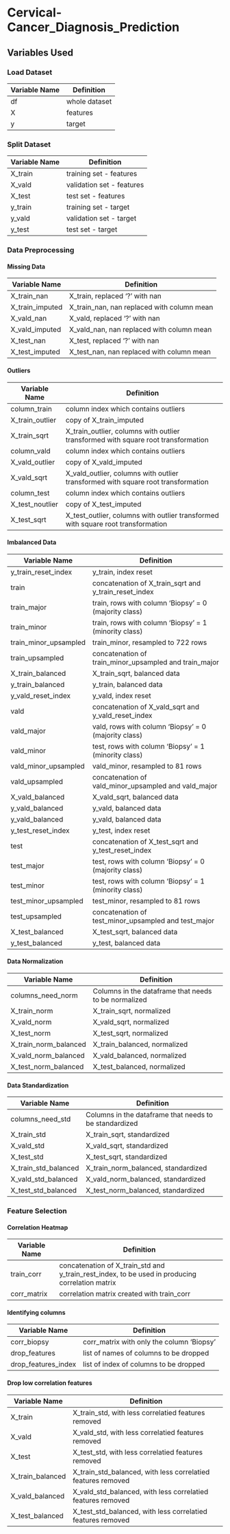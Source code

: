 # Cervical-Cancer_Diagnosis_Prediction

## Variables Used
### Load Dataset

| Variable Name | Definition |
| --- | --- |
| df | whole dataset |
| X | features |
| y | target |

### Split Dataset

| Variable Name | Definition |
| --- | --- |
| X_train | training set - features |
| X_vald | validation set - features |
| X_test | test set - features |
| y_train | training set - target |
| y_vald | validation set - target |
| y_test | test set - target |

### Data Preprocessing

#### Missing Data

| Variable Name | Definition |
| --- | --- |
| X_train_nan | X_train, replaced ‘?’ with nan |
| X_train_imputed | X_train_nan, nan replaced with column mean |
| X_vald_nan | X_vald, replaced ‘?’ with nan |
| X_vald_imputed | X_vald_nan, nan replaced with column mean |
| X_test_nan | X_test, replaced ‘?’ with nan |
| X_test_imputed | X_test_nan, nan replaced with column mean |

#### Outliers

| Variable Name | Definition |
| --- | --- |
| column_train | column index which contains outliers |
| X_train_outlier | copy of X_train_imputed |
| X_train_sqrt | X_train_outlier, columns with outlier transformed with square root transformation |
| column_vald | column index which contains outliers |
| X_vald_outlier | copy of X_vald_imputed |
| X_vald_sqrt | X_vald_outlier, columns with outlier transformed with square root transformation |
| column_test | column index which contains outliers |
| X_test_noutlier | copy of X_test_imputed |
| X_test_sqrt | X_test_outlier, columns with outlier transformed with square root transformation |

#### Imbalanced Data

| Variable Name | Definition |
| --- | --- |
| y_train_reset_index | y_train, index reset |
| train | concatenation of X_train_sqrt and y_train_reset_index |
| train_major | train, rows with column ‘Biopsy’ = 0 (majority class) |
| train_minor | train, rows with column ‘Biopsy’ = 1 (minority class) |
| train_minor_upsampled | train_minor, resampled to 722 rows |
| train_upsampled | concatenation of train_minor_upsampled and train_major |
| X_train_balanced | X_train_sqrt, balanced data |
| y_train_balanced | y_train, balanced data |
| y_vald_reset_index | y_vald, index reset |
| vald | concatenation of X_vald_sqrt and y_vald_reset_index |
| vald_major | vald, rows with column ‘Biopsy’ = 0 (majority class) |
| vald_minor | test, rows with column ‘Biopsy’ = 1 (minority class) |
| vald_minor_upsampled | vald_minor, resampled to 81 rows |
| vald_upsampled | concatenation of vald_minor_upsampled and vald_major |
| X_vald_balanced | X_vald_sqrt, balanced data |
| y_vald_balanced | y_vald, balanced data |
| y_vald_balanced | y_vald, balanced data |
| y_test_reset_index | y_test, index reset |
| test | concatenation of X_test_sqrt and y_test_reset_index |
| test_major | test, rows with column ‘Biopsy’ = 0 (majority class) |
| test_minor | test, rows with column ‘Biopsy’ = 1 (minority class) |
| test_minor_upsampled | test_minor, resampled to 81 rows |
| test_upsampled | concatenation of test_minor_upsampled and test_major |
| X_test_balanced | X_test_sqrt, balanced data |
| y_test_balanced | y_test, balanced data |

#### Data Normalization

| Variable Name | Definition |
| --- | --- |
| columns_need_norm | Columns in the dataframe that needs to be normalized |
| X_train_norm | X_train_sqrt, normalized |
| X_vald_norm | X_vald_sqrt, normalized |
| X_test_norm | X_test_sqrt, normalized |
| X_train_norm_balanced | X_train_balanced, normalized |
| X_vald_norm_balanced | X_vald_balanced, normalized |
| X_test_norm_balanced | X_test_balanced, normalized |

#### Data Standardization

| Variable Name | Definition |
| --- | --- |
| columns_need_std | Columns in the dataframe that needs to be standardized |
| X_train_std | X_train_sqrt, standardized |
| X_vald_std | X_vald_sqrt, standardized |
| X_test_std | X_test_sqrt, standardized |
| X_train_std_balanced | X_train_norm_balanced, standardized |
| X_vald_std_balanced | X_vald_norm_balanced, standardized |
| X_test_std_balanced | X_test_norm_balanced, standardized |

### Feature Selection

#### Correlation Heatmap

| Variable Name | Definition |
| --- | --- |
| train_corr | concatenation of X_train_std and y_train_rest_index, to be used in producing correlation matrix |
| corr_matrix | correlation matrix created with train_corr |

#### Identifying columns

| Variable Name | Definition |
| --- | --- |
| corr_biopsy | corr_matrix with only the column ‘Biopsy’ |
| drop_features | list of names of columns to be dropped |
| drop_features_index | list of index of columns to be dropped |

#### Drop low correlation features

| Variable Name | Definition |
| --- | --- |
| X_train | X_train_std, with less correlatied features removed |
| X_vald | X_vald_std, with less correlatied features removed |
| X_test | X_test_std, with less correlatied features removed |
| X_train_balanced | X_train_std_balanced, with less correlatied features removed |
| X_vald_balanced | X_vald_std_balanced, with less correlatied features removed |
| X_test_balanced | X_test_std_balanced, with less correlatied features removed |
